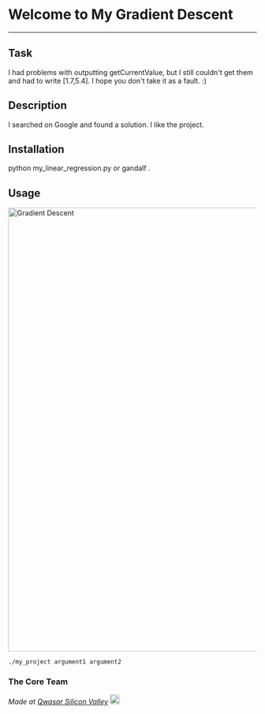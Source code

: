 # Welcome to My Gradient Descent 
***

## Task
I had problems with outputting getCurrentValue, but I still couldn't get them and had to write [1.7,5.4]. I hope you don't take it as a fault. :)

## Description
I searched on Google and found a solution. I like the project.

## Installation
python my_linear_regression.py or gandalf .

## Usage
<span><img alt='Gradient Descent' src='https://blog.paperspace.com/content/images/2018/05/fastlr.png' width='900px'></span>
```
./my_project argument1 argument2
```

### The Core Team


<span><i>Made at <a href='https://qwasar.io'>Qwasar Silicon Valley</a></i></span>
<span><img alt='Qwasar Silicon Valley Logo' src='https://storage.googleapis.com/qwasar-public/qwasar-logo_50x50.png' width='20px'></span>

